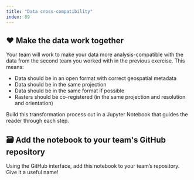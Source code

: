 ```yaml
---
title: "Data cross-compatibility"
index: 89
---
```



## ❤️  Make the data work together

Your team will work to make your data more analysis-compatible with the data from the
second team you worked with in the previous exercise. This means:

* Data should be in an open format with correct geospatial metadata
* Data should be in the same projection
* Data should be in the same format if possible
* Rasters should be co-registered (in the same projection and resolution and
  orientation)

Build this transformation process out in a Jupyter Notebook that guides the reader
through each step.

 
## 🗃️ Add the notebook to your team's GitHub repository

Using the GitHub interface, add this notebook to your team’s repository. Give it a
useful name!
